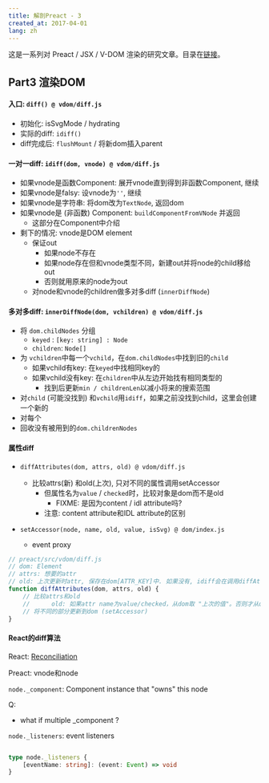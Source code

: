 ```yaml
---
title: 解剖Preact - 3
created_at: 2017-04-01
lang: zh
---
```


这是一系列对 Preact / JSX / V-DOM 渲染的研究文章。目录在[链接](#)。

## Part3 渲染DOM

#### 入口: `diff() @ vdom/diff.js`

- 初始化: isSvgMode / hydrating
- 实际的diff: `idiff()`
- diff完成后: `flushMount` / 将新dom插入parent

#### 一对一diff: `idiff(dom, vnode) @ vdom/diff.js`

- 如果vnode是函数Component: 展开vnode直到得到非函数Component, 继续
- 如果vnode是falsy: 设vnode为`''`, 继续
- 如果vnode是字符串: 将dom改为`TextNode`, 返回dom
- 如果vnode是 (非函数) Component: `buildComponentFromVNode` 并返回
    - 这部分在Component中介绍
- 剩下的情况: vnode是DOM element
    - 保证out
        - 如果node不存在
        - 如果node存在但和vnode类型不同，新建out并将node的child移给out
        - 否则就用原来的node为out
    - 对node和vnode的children做多对多diff (`innerDiffNode`)

#### 多对多diff: `innerDiffNode(dom, vchildren) @ vdom/diff.js`

- 将 `dom.childNodes` 分组
    - `keyed` : `[key: string] : Node`
    - `children`: `Node[]`
- 为 `vchildren`中每一个`vchild`，在`dom.childNodes`中找到旧的`child`
    - 如果vchild有key: 在`keyed`中找相同key的
    - 如果vchild没有key: 在`children`中从左边开始找有相同类型的
        - 找到后更新`min / childrenLen`以减小将来的搜索范围
- 对`child` (可能没找到) 和`vchild`用`idiff`，如果之前没找到child，这里会创建一个新的
- 对每个
- 回收没有被用到的`dom.childrenNodes`

#### 属性diff

- `diffAttributes(dom, attrs, old) @ vdom/diff.js`
    - 比较attrs(新) 和old(上次), 只对不同的属性调用setAccessor
        - 但属性名为`value` / `checked`时，比较对象是dom而不是old
            - FIXME: 是因为content / idl attribute吗?
        - 注意: content attribute和IDL attribute的区别

- `setAccessor(node, name, old, value, isSvg) @ dom/index.js`
    - event proxy

```js
// preact/src/vdom/diff.js
// dom: Element
// attrs: 想要的attr
// old: 上次更新时attr, 保存在dom[ATTR_KEY]中. 如果没有, idiff会在调用diffAttributes之前从dom.attributes ("Content attribute") 创建一个)
function diffAttributes(dom, attrs, old) {
    // 比较attrs和old
    //      old: 如果attr name为value/checked，从dom取 "上次的值"。否则才从old取。
    // 将不同的部分更新到dom (setAccessor)
}
```

#### React的diff算法

React: [Reconciliation](https://facebook.github.io/react/docs/reconciliation.html)

Preact: vnode和node

`node._component`: Component instance that "owns" this node

Q:
- what if multiple _component ?

`node._listeners`: event listeners

```ts

type node._listeners {
    [eventName: string]: (event: Event) => void
}
```